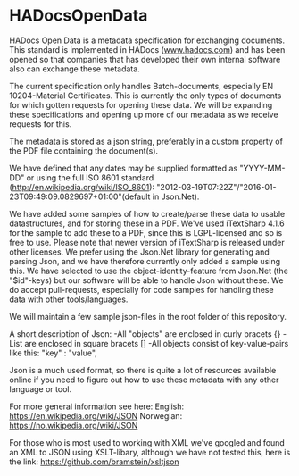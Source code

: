 # HADocsOpenData
HADocs Open Data is a metadata specification for exchanging documents. This standard is implemented in HADocs (www.hadocs.com) and has been opened so that companies that has developed their own internal software also can exchange these metadata.

The current specification only handles Batch-documents, especially EN 10204-Material Certificates. This is currently the only types of documents for which gotten requests for opening these data. We will be expanding these specifications and opening up more of our metadata as we receive requests for this.

The metadata is stored as a json string, preferably in a custom property of the PDF file containing the document(s).

We have defined that any dates may be supplied formatted as "YYYY-MM-DD" or using the full ISO 8601 standard (http://en.wikipedia.org/wiki/ISO_8601): "2012-03-19T07:22Z"/"2016-01-23T09:49:09.0829697+01:00"(default in Json.Net).

We have added some samples of how to create/parse these data to usable datastructures, and for storing these in a PDF. 
We've used iTextSharp 4.1.6 for the sample to add these to a PDF, since this is LGPL-licensed and so is free to use. Please note that newer version of iTextSharp is released under other licenses.
We prefer using the Json.Net library for generating and parsing Json, and we have therefore currently only added a sample using this. We have selected to use the object-identity-feature from Json.Net (the "$id"-keys) but our software will be able to handle Json without these.
We do accept pull-requests, especially for code samples for handling these data with other tools/languages.

We will maintain a few sample json-files in the root folder of this repository.

A short description of Json:
-All "objects" are enclosed in curly bracets {}
-List are enclosed in square bracets []
-All objects consist of key-value-pairs like this: "key" : "value",

Json is a much used format, so there is quite a lot of resources available online if you need to figure out how to use these metadata with any other language or tool.

For more general information see here: 
English: https://en.wikipedia.org/wiki/JSON
Norwegian: https://no.wikipedia.org/wiki/JSON

For those who is most used to working with XML we've googled and found an XML to JSON using XSLT-libary, although we have not tested this, here is the link:
https://github.com/bramstein/xsltjson